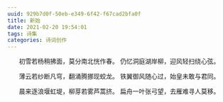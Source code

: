 ```yaml
---
uuid: 929b7d0f-50eb-e349-6f42-f67cad2bfa0f
title: 新始
date: 2021-02-20 19:54:01
tags: 诗集
categories: 诗词创作
---
```


<center>

初雪若杨稍拂面，莫分南北恍作春。
仍忆洞庭湖岸柳，迎风轻扫绕心弦。

薄云若纱断凡穹，翻涌腾挪现蛟龙。
铁翼御风随心过，始皇未敢与君同。

晨来逐浪堰虹堤，柳芽若雾芦蒿挤。
扁舟一叶张弓望，去雁难寻人莫移。

</center>
